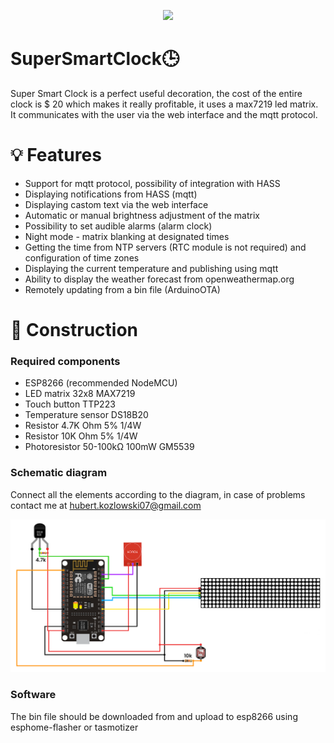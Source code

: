 <p align="center">
    <img src="/img/logo.png">
</p>

# SuperSmartClock🕒

Super Smart Clock is a perfect useful decoration, the cost of the entire clock is $ 20 which makes it really profitable, it uses a max7219 led matrix. It communicates with the user via the web interface and the mqtt protocol.

# 💡 Features 
- Support for mqtt protocol, possibility of integration with HASS
- Displaying notifications from HASS (mqtt)
- Displaying castom text via the web interface
- Automatic or manual brightness adjustment of the matrix
- Possibility to set audible alarms (alarm clock)
- Night mode - matrix blanking at designated times
- Getting the time from NTP servers (RTC module is not required) and configuration of time zones
- Displaying the current temperature and publishing using mqtt
- Ability to display the weather forecast from openweathermap.org
- Remotely updating from a bin file (ArduinoOTA)

# 🦺 Construction

### Required components

- ESP8266 (recommended NodeMCU)
- LED matrix 32x8 MAX7219
- Touch button TTP223
- Temperature sensor DS18B20
- Resistor 4.7K Ohm 5% 1/4W
- Resistor 10K Ohm 5% 1/4W
- Photoresistor 50-100kΩ 100mW GM5539

### Schematic diagram

Connect all the elements according to the diagram, in case of problems contact me at hubert.kozlowski07@gmail.com

<p align="center">
    <img src="/img/schemat.png">
</p>

### Software

The bin file should be downloaded from <link> and upload to esp8266 using esphome-flasher or tasmotizer
